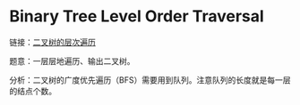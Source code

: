# Binary Tree Level Order Traversal

链接：[二叉树的层次遍历](https://leetcode-cn.com/problems/binary-tree-level-order-traversal/description/)

题意：一层层地遍历、输出二叉树。

分析：二叉树的广度优先遍历（BFS）需要用到队列。注意队列的长度就是每一层的结点个数。
